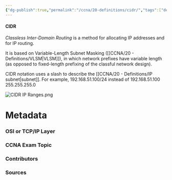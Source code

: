 ```yaml
---
{"dg-publish":true,"permalink":"/ccna/20-definitions/cidr/","tags":["defs_ccna"]}
---
```


#### CIDR
*Classless Inter-Domain Routing* is a method for allocating IP addresses and for IP routing.

It is based on Variable-Length Subnet Masking ([[CCNA/20 - Definitions/VLSM\|VLSM]]), in which network prefixes have variable length (as opposed to fixed-length prefixing of the classful network design).

CIDR notation uses a slash to describe the [[CCNA/20 - Definitions/IP subnet\|subnet]]. For example, 192.168.51.100/24 instead of 192.168.51.100 255.255.255.0

![CIDR IP Ranges.png](/img/user/Attachments/CIDR%20IP%20Ranges.png)

# Metadata
### OSI or TCP/IP Layer

### CCNA Exam Topic

### Contributors

### Sources


